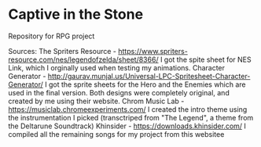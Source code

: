 # Captive in the Stone
Repository for RPG project

Sources:
  The Spriters Resource - https://www.spriters-resource.com/nes/legendofzelda/sheet/8366/
    I got the spite sheet for NES Link, which I orginally used when testing my animations.
  Character Generator - http://gaurav.munjal.us/Universal-LPC-Spritesheet-Character-Generator/
    I got the sprite sheets for the Hero and the Enemies which are used in the final version. Both designs were completely original, and created by me using their website.
  Chrom Music Lab - https://musiclab.chromeexperiments.com/
    I created the intro theme using the instrumentation I picked (transctriped from "The Legend", a theme from the Deltarune Soundtrack)
  Khinsider - https://downloads.khinsider.com/
    I compiled all the remaining songs for my project from this websitee

